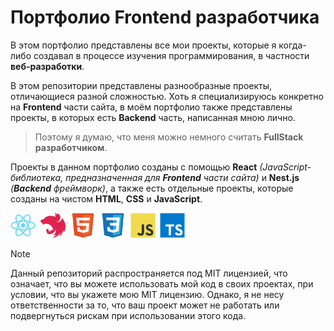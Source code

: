 # Портфолио Frontend разработчика
В этом портфолио представлены все мои проекты, которые я когда-либо создавал в процессе изучения программирования, в частности **веб-разработки**.

В этом репозитории представлены разнообразные проекты, отличающиеся разной сложностью. Хоть я специализируюсь конкретно на **Frontend** части сайта, в моём портфолио также представлены проекты, в которых есть **Backend** часть, написанная мною лично.
> Поэтому я думаю, что меня можно немного считать **FullStack разработчиком**.

Проекты в данном портфолио созданы с помощью **React** *(JavaScript-библиотека, предназначенная для **Frontend** части сайта)* и **Nest.js** *(**Backend** фреймворк)*, а также есть отдельные проекты, которые созданы на чистом **HTML**, **CSS** и **JavaScript**.

<div>
  <img src="https://github.com/devicons/devicon/blob/master/icons/react/react-original.svg" title="React" alt="React" width="40" height="40"/>&nbsp;
  <img src="https://github.com/devicons/devicon/blob/master/icons/nestjs/nestjs-original.svg" title="Nestjs" alt="Nestjs" width="40" height="40"/>&nbsp;
  <img src="https://github.com/devicons/devicon/blob/master/icons/html5/html5-original.svg" title="HTML" alt="HTML" width="40" height="40"/>&nbsp;
  <img src="https://github.com/devicons/devicon/blob/master/icons/css3/css3-original.svg" title="CSS" alt="CSS" width="40" height="40"/>&nbsp;
  <img src="https://github.com/devicons/devicon/blob/master/icons/javascript/javascript-original.svg" title="JS" alt="JS" width="40" height="40"/>&nbsp;
  <img src="https://github.com/devicons/devicon/blob/master/icons/typescript/typescript-original.svg" title="TS" alt="TS" width="40" height="40"/>&nbsp;
</div>

> [!NOTE]
> Данный репозиторий распространяется под MIT лицензией, что означает, что вы можете использовать мой код в своих проектах, при условии, что вы укажете мою MIT лицензию. Однако, я не несу ответственности за то, что ваш проект может не работать или подвергнуться рискам при использовании этого кода.

